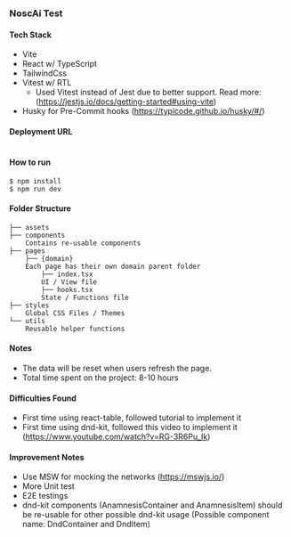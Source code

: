 ### NoscAi Test

#### Tech Stack
- Vite
- React w/ TypeScript
- TailwindCss
- Vitest w/ RTL
  - Used Vitest instead of Jest due to better support. Read more: (https://jestjs.io/docs/getting-started#using-vite)
- Husky for Pre-Commit hooks (https://typicode.github.io/husky/#/)

#### Deployment URL
```

```

#### How to run
    $ npm install
    $ npm run dev

#### Folder Structure
```
├── assets
├── components
    Contains re-usable components
├── pages
    ├── {domain}
    Each page has their own domain parent folder
        ├── index.tsx
        UI / View file
        ├── hooks.tsx
        State / Functions file
├── styles
    Global CSS Files / Themes
└── utils
    Reusable helper functions
```

#### Notes
- The data will be reset when users refresh the page.
- Total time spent on the project: 8-10 hours

#### Difficulties Found
- First time using react-table, followed tutorial to implement it
- First time using dnd-kit, followed this video to implement it (https://www.youtube.com/watch?v=RG-3R6Pu_Ik)

#### Improvement Notes
- Use MSW for mocking the networks (https://mswjs.io/)
- More Unit test
- E2E testings
- dnd-kit components (AnamnesisContainer and AnamnesisItem) should be re-usable for other possible dnd-kit usage (Possible component name: DndContainer and DndItem)
